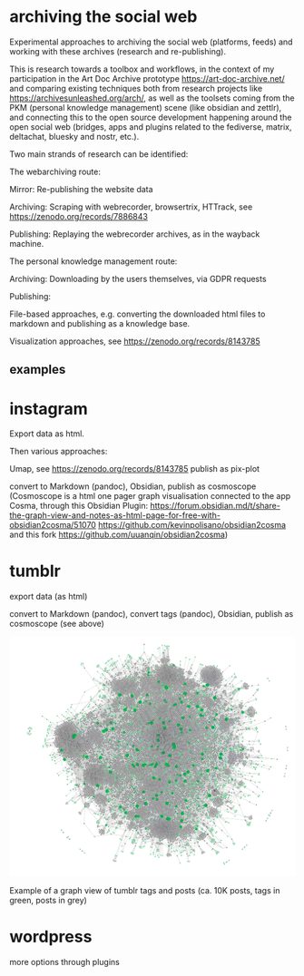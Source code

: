 # archiving the social web
Experimental approaches to archiving the social web (platforms, feeds) and working with these archives (research and re-publishing).

This is research towards a toolbox and workflows, in the context of my participation in the Art Doc Archive prototype https://art-doc-archive.net/ and comparing existing techniques both from research projects like https://archivesunleashed.org/arch/, as well as the toolsets coming from the PKM (personal knowledge management) scene (like obsidian and zettlr), and connecting this to the open source development happening around the open social web (bridges, apps and plugins related to the fediverse, matrix, deltachat, bluesky and nostr, etc.).

Two main strands of research can be identified:

The webarchiving route:

Mirror: Re-publishing the website data

Archiving: Scraping with webrecorder, browsertrix, HTTrack, see https://zenodo.org/records/7886843

Publishing: Replaying the webrecorder archives, as in the wayback machine.

The personal knowledge management route:

Archiving: Downloading by the users themselves, via GDPR requests

Publishing:

File-based approaches, e.g. converting the downloaded html files to markdown and publishing as a knowledge base.

Visualization approaches, see https://zenodo.org/records/8143785

## examples

# instagram
Export data as html.

Then various approaches:

Umap, see https://zenodo.org/records/8143785 publish as pix-plot

convert to Markdown (pandoc), Obsidian, publish as cosmoscope (Cosmoscope is a html one pager graph visualisation connected to the app Cosma, through this Obsidian Plugin: https://forum.obsidian.md/t/share-the-graph-view-and-notes-as-html-page-for-free-with-obsidian2cosma/51070 https://github.com/kevinpolisano/obsidian2cosma and this fork https://github.com/uuanqin/obsidian2cosma)

# tumblr
export data (as html)

convert to Markdown (pandoc), convert tags (pandoc), Obsidian, publish as cosmoscope (see above)

![dataviz](tumblr%20to%20obsidian.png)

Example of a graph view of tumblr tags and posts (ca. 10K posts, tags in green, posts in grey)

# wordpress
more options through plugins
